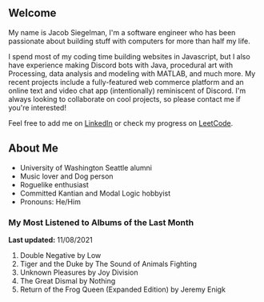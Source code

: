 
## Welcome
My name is Jacob Siegelman, I'm a software engineer who has been passionate about building stuff with computers for more than half my life.

I spend most of my coding time building websites in Javascript, but I also have experience making Discord bots with Java, procedural art with Processing, data analysis and modeling with MATLAB, and much more. My recent projects include a fully-featured web commerce platform and an online text and video chat app (intentionally) reminiscent of Discord. I'm always looking to collaborate on cool projects, so please contact me if you're interested!

Feel free to add me on [LinkedIn](https://www.linkedin.com/in/jacob-siegelman/) or check my progress on [LeetCode](https://leetcode.com/jsiegelman/).

## About Me
- University of Washington Seattle alumni
- Music lover and Dog person
- Roguelike enthusiast
- Committed Kantian and Modal Logic hobbyist
- Pronouns: He/Him

### My Most Listened to Albums of the Last Month
**Last updated:** 11/08/2021 <!-- lfm -->   
1. <!-- lfm -->Double Negative by Low  
2. <!-- lfm -->Tiger and the Duke by The Sound of Animals Fighting  
3. <!-- lfm -->Unknown Pleasures by Joy Division  
4. <!-- lfm -->The Great Dismal by Nothing  
5. <!-- lfm -->Return of the Frog Queen (Expanded Edition) by Jeremy Enigk  
